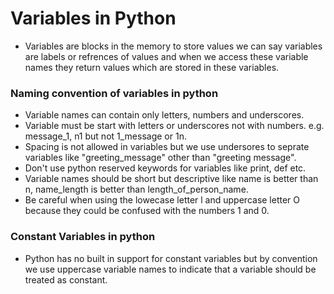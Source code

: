 # Variables in Python

- Variables are blocks in the memory to store values we can say variables are labels or refrences of values and when we access these variable names they return values which are stored in these variables.

### Naming convention of variables in python

- Variable names can contain only letters, numbers and underscores.
- Variable must be start with letters or underscores not with numbers. e.g. message_1, n1 but not 1_message or 1n.
- Spacing is not allowed in variables but we use undersores to seprate variables like "greeting_message"
  other than "greeting message".
- Don't use python reserved keywords for variables like print, def etc.
- Variable names should be short but descriptive like name is better than n, name_length is better than length_of_person_name.
- Be careful when using the lowecase letter l and uppercase letter O because they could be confused with the numbers 1 and 0.

### Constant Variables in python

- Python has no built in support for constant variables but by convention we use uppercase variable names to indicate that a variable should be treated as constant.
